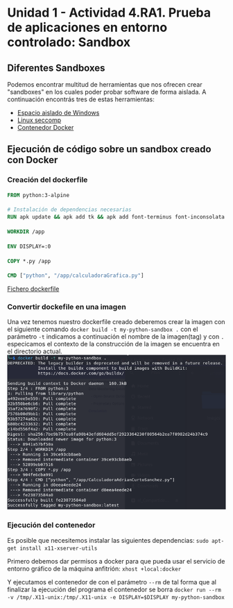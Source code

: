 # Unidad 1 - Actividad 4.RA1. Prueba de aplicaciones en entorno controlado: Sandbox

## Diferentes Sandboxes

Podemos encontrar multitud de herramientas que nos ofrecen crear "sandboxes" en los cuales poder probar software de forma aislada. A continuación encontrás tres de estas herramientas:

- <a href="https://learn.microsoft.com/es-es/windows/security/application-security/application-isolation/windows-sandbox/" target="_blank">Espacio aislado de Windows</a>
- <a href="https://blog.cloudflare.com/sandboxing-in-linux-with-zero-lines-of-code/" target="_blank">Linux seccomp</a>
- <a href="https://medium.com/@alwinraju/how-to-use-docker-to-sandbox-a-python-script-5fba21df481f" target="_blank">Contenedor Docker</a>


## Ejecución de código sobre un sandbox creado con Docker

### Creación del dockerfile

``` dockerfile
FROM python:3-alpine

# Instalación de dependencias necesarias
RUN apk update && apk add tk && apk add font-terminus font-inconsolata font-dejavu font-noto font-noto-cjk font-awesome font-noto-extra

WORKDIR /app

ENV DISPLAY=:0

COPY *.py /app

CMD ["python", "/app/calculadoraGrafica.py"]
```
[Fichero dockerfile](dockerfile)


### Convertir dockefile en una imagen

Una vez tenemos nuestro dockerfile creado deberemos crear la imagen con el siguiente comando `docker build -t my-python-sandbox .` con el parámetro `-t` indicamos a continuación el nombre de la imagen(tag) y con `.` especicamos el contexto de la construcción de la imagen se encuentra en el directorio actual.
![Docker build](images/docker-build.png)


### Ejecución del contenedor
Es posible que necesitemos instalar las siguientes dependencias:
`sudo apt-get install x11-xserver-utils`

Primero debemos dar permisos a docker para que pueda usar el servicio de entorno gráfico de la máquina anfitrión:
`xhost +local:docker`

Y ejecutamos el contenedor de con el parámetro `--rm` de tal forma que al finalizar la ejecución del programa el contenedor se borra  `docker run --rm -v /tmp/.X11-unix:/tmp/.X11-unix -e DISPLAY=$DISPLAY my-python-sandbox`

